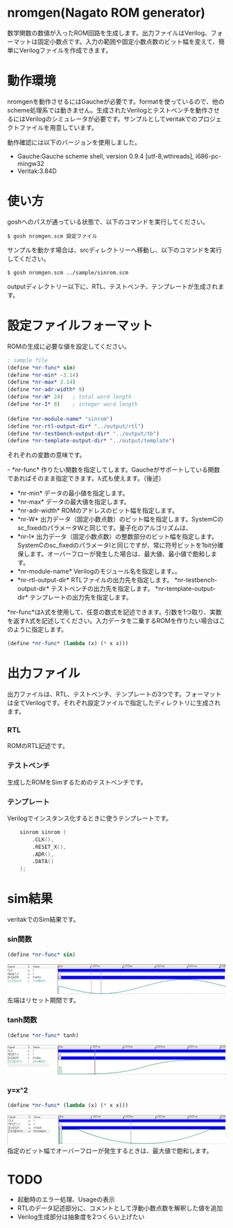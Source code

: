 # nromgen(Nagato ROM generator)
数学関数の数値が入ったROM回路を生成します。出力ファイルはVerilog、フォーマットは固定小数点です。入力の範囲や固定小数点数のビット幅を変えて、簡単にVerilogファイルを作成できます。

# 動作環境
nromgenを動作させるにはGaucheが必要です。formatを使っているので、他のscheme処理系では動きません。生成されたVerilogとテストベンチを動作させるにはVerilogのシミュレータが必要です。サンプルとしてveritakでのプロジェクトファイルを用意しています。

動作確認には以下のバージョンを使用しました。
- Gauche:Gauche scheme shell, version 0.9.4 [utf-8,wthreads], i686-pc-mingw32
- Veritak:3.84D

# 使い方
goshへのパスが通っている状態で、以下のコマンドを実行してください。
```
$ gosh nromgen.scm 設定ファイル
```
サンプルを動かす場合は、srcディレクトリーへ移動し、以下のコマンドを実行してください。
```
$ gosh nromgen.scm ../sample/sinrom.scm
```
outputディレクトリー以下に、RTL、テストベンチ、テンプレートが生成されます。


# 設定ファイルフォーマット
ROMの生成に必要な値を設定してください。

```scheme
; sample file
(define *nr-func* sin)
(define *nr-min* -3.14)
(define *nr-max* 3.14)
(define *nr-adr-width* 9)
(define *nr-W* 24)   ; total word length
(define *nr-I* 8)    ; integer word length

(define *nr-module-name* "sinrom")
(define *nr-rtl-output-dir* "../output/rtl")
(define *nr-testbench-output-dir* "../output/tb")
(define *nr-template-output-dir* "../output/template")

```
それぞれの変数の意味です。

ｰ \*nr-func\* 作りたい関数を指定してします。Gaucheがサポートしている関数であればそのまま指定できます。λ式も使えます。（後述）
- \*nr-min\* データの最小値を指定します。
- \*nr-max\* データの最大値を指定します。
- \*nr-adr-width\* ROMのアドレスのビット幅を指定します。
- \*nr-W\* 出力データ（固定小数点数）のビット幅を指定します。SystemCのsc_fixedのパラメータWと同じです。量子化のアルゴリズムは、
- \*nr-I\* 出力データ（固定小数点数）の整数部分のビット幅を指定します。SystemCのsc_fixedのパラメータIと同じですが、常に符号ビットを1bit分確保します。オーバーフローが発生した場合は、最大値、最小値で飽和します。
- \*nr-module-name\* Verilogのモジュール名を指定します。。
- \*nr-rtl-output-dir\* RTLファイルの出力先を指定します。
\*nr-testbench-output-dir\* テストベンチの出力先を指定します。
\*nr-template-output-dir\* テンプレートの出力先を指定します。

\*nr-func\*はλ式を使用して、任意の数式を記述できます。引数を1つ取り、実数を返すλ式を記述してください。入力データを二乗するROMを作りたい場合はこのように指定します。

```scheme
(define *nr-func* (lambda (x) (* x x)))
```

# 出力ファイル
出力ファイルは、RTL、テストベンチ、テンプレートの3つです。フォーマットは全てVerilogです。それぞれ設定ファイルで指定したディレクトリに生成されます。

### RTL
ROMのRTL記述です。

### テストベンチ
生成したROMをSimするためのテストベンチです。

### テンプレート
Verilogでインスタンス化するときに使うテンプレートです。
```verilog
	sinrom sinrom (
		.CLK(),
		.RESET_X(),
		.ADR(),
		.DATA()
	);

```

# sim結果
veritakでのSim結果です。
### sin関数

```scheme
(define *nr-func* sin)
```
![sin](https://github.com/natsutan/nromgen/blob/master/img/sin.png)
左端はリセット期間です。

### tanh関数
```scheme
(define *nr-func* tanh)
```
![tanh](https://github.com/natsutan/nromgen/blob/master/img/tanh.png)

### y=x^2
```scheme
(define *nr-func* (lambda (x) (* x x)))
```
![parabora](https://github.com/natsutan/nromgen/blob/master/img/parabo.png)
指定のビット幅でオーバーフローが発生するときは、最大値で飽和します。

# TODO
- 起動時のエラー処理、Usageの表示
- RTLのデータ記述部分に、コメントとして浮動小数点数を解釈した値を追加
- Verilog生成部分は抽象度を2つくらい上げたい



